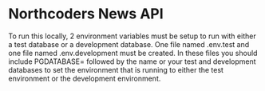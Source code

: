 # Northcoders News API

To run this locally, 2 environment variables must be setup to run with either a test database or a development database. 
One file named .env.test and one file named .env.development must be created. 
In these files you should include PGDATABASE=  followed by the name or your test and development databases to set the environment that is running to either the test environment or the development environment.